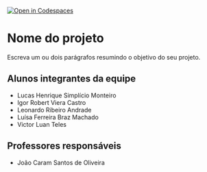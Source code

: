 [![Open in Codespaces](https://classroom.github.com/assets/launch-codespace-f4981d0f882b2a3f0472912d15f9806d57e124e0fc890972558857b51b24a6f9.svg)](https://classroom.github.com/open-in-codespaces?assignment_repo_id=10680954)
# Nome do projeto
Escreva um ou dois parágrafos resumindo o objetivo do seu projeto.

## Alunos integrantes da equipe

* Lucas Henrique Simplício Monteiro
* Igor Robert Viera Castro
* Leonardo Ribeiro Andrade
* Luísa Ferreira Braz Machado
* Victor Luan Teles

## Professores responsáveis

* João Caram Santos de Oliveira

